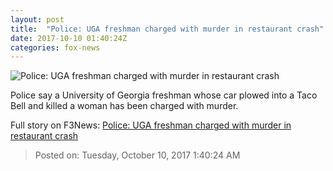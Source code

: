```yaml
---
layout: post
title:  "Police: UGA freshman charged with murder in restaurant crash"
date: 2017-10-10 01:40:24Z
categories: fox-news
---
```


![Police: UGA freshman charged with murder in restaurant crash](http://www.foxnews.com/content/dam/fox-news/logo/og-fn-foxnews.jpg)

Police say a University of Georgia freshman whose car plowed into a Taco Bell and killed a woman has been charged with murder.


Full story on F3News: [Police: UGA freshman charged with murder in restaurant crash](http://www.f3nws.com/n/GDhUVF)

> Posted on: Tuesday, October 10, 2017 1:40:24 AM
